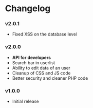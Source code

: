 # Changelog
### v2.0.1
 - Fixed XSS on the database level
### v2.0.0
 - **API for developers**
 - Search bar in userlist
 - Ability to edit data of an user
 - Cleanup of CSS and JS code
 - Better security and cleaner PHP code
### v1.0.0
 - Initial release